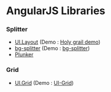 # AngularJS Libraries

### Splitter

* [UI.Layout](https://github.com/angular-ui/ui-layout) (Demo : [Holy grail demo](http://plnkr.co/zB4mhgJyVz7GlwG8JmeM))
* [bg-splitter](https://github.com/blackgate/bg-splitter) (Demo : [bg-splitter](http://blackgate.github.io/bg-splitter/))
* [Plunker](http://plnkr.co/edit/pZ7g2n2MtnyaELzRCre5?p=preview)

### Grid

* [UI.Grid](https://github.com/angular-ui/ui-grid) (Demo : [UI-Grid](http://ui-grid.info/))
